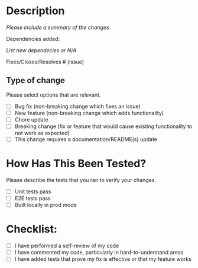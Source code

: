 # Description

_Please include a summary of the changes_

Dependencies added:

_List new dependecies or N/A_

Fixes/Closes/Resolves # (issue)

## Type of change

Please select options that are relevant.

- [ ] Bug fix (non-breaking change which fixes an issue)
- [ ] New feature (non-breaking change which adds functionality)
- [ ] Chore update
- [ ] Breaking change (fix or feature that would cause existing functionality to not work as expected)
- [ ] This change requires a documentation/README(s) update

# How Has This Been Tested?

Please describe the tests that you ran to verify your changes.

- [ ] Unit tests pass
- [ ] E2E tests pass
- [ ] Built locally in prod mode

# Checklist:

- [ ] I have performed a self-review of my code
- [ ] I have commented my code, particularly in hard-to-understand areas
- [ ] I have added tests that prove my fix is effective or that my feature works
